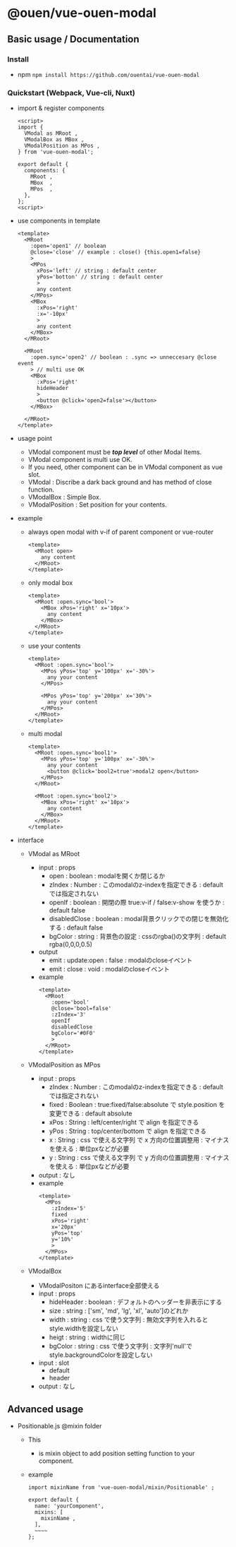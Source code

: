 # @ouen/vue-ouen-modal

## Basic usage / Documentation

### Install
- npm
  `npm install https://github.com/ouentai/vue-ouen-modal`

### Quickstart (Webpack, Vue-cli, Nuxt)

- import & register components
  ``` demo.vue
  <script>
  import {
    VModal as MRoot ,
    VModalBox as MBox ,
    VModalPosition as MPos ,
  } from 'vue-ouen-modal';

  export default {
    components: {
      MRoot ,
      MBox  ,
      MPos  ,
    },
  };
  <script>
  ```


- use components in template
  ``` demo.vue
  <template>
    <MRoot
      :open='open1' // boolean
      @close='close' // example : close() {this.open1=false}
      >
      <MPos
        xPos='left' // string : default center
        yPos='botton' // string : default center
        >
        any content
      </MPos>
      <MBox
        :xPos='right'
        :x='-10px'
        >
        any content
      </MBox>
    </MRoot>

    <MRoot
      :open.sync='open2' // boolean : .sync => unneccesary @close event
      > // multi use OK
      <MBox
        :xPos='right'
        hideHeader
        >
        <button @click='open2=false'></button>
      </MBox>

    </MRoot>
  </template>
  ```


- usage point
  - VModal component must be ***top level*** of other Modal Items.
  - VModal component is multi use OK.
  - If you need, other component can be in VModal component as vue slot.
  - VModal : Discribe a dark back ground and has method of close function.
  - VModalBox : Simple Box.
  - VModalPosition : Set position for your contents.


- example

  - always open modal with v-if of parent component or vue-router
    ``` demo.vue
    <template>
      <MRoot open>
        any content
      </MRoot>
    </template>
    ```

  - only modal box
    ``` demo.vue
    <template>
      <MRoot :open.sync='bool'>
        <MBox xPos='right' x='10px'>
          any content
        </MBox>
      </MRoot>
    </template>
    ```

  - use your contents
    ``` demo.vue
    <template>
      <MRoot :open.sync='bool'>
        <MPos yPos='top' y='100px' x='-30%'>
          any your content
        </MPos>

        <MPos yPos='top' y='200px' x='30%'>
          any your content
        </MPos>
      </MRoot>
    </template>
    ```

  - multi modal
    ``` demo.vue
    <template>
      <MRoot :open.sync='bool1'>
        <MPos yPos='top' y='100px' x='-30%'>
          any your content
          <button @click='bool2=true'>modal2 open</button>
        </MPos>
      </MRoot>

      <MRoot :open.sync='bool2'>
        <MBox xPos='right' x='10px'>
          any content
        </MBox>
      </MRoot>
    </template>
    ```


- interface

  - VModal as MRoot
    - input : props
      - open : boolean : modalを開くか閉じるか
      - zIndex : Number : このmodalのz-indexを指定できる : default では指定されない
      - openIf : boolean : 開閉の際 true:v-if / false:v-show を使うか : default false
      - disabledClose : boolean : modal背景クリックでの閉じを無効化する : default false
      - bgColor : string : 背景色の設定 : cssのrgba()の文字列 : default rgba(0,0,0,0.5)
    - output
      - emit : update:open : false : modalのcloseイベント
      - emit : close : void : modalのcloseイベント
    - example
      ``` demo.vue
      <template>
        <MRoot
          :open='bool'
          @close='bool=false'
          :zIndex='3'
          openIf
          disabledClose
          bgColor='#0F0'
          >
        </MRoot>
      </template>
      ```

  - VModalPosition as MPos
    - input : props
      - zIndex : Number : このmodalのz-indexを指定できる : default では指定されない
      - fixed : Boolean : true:fixed/false:absolute で style.position を変更できる : default absolute
      - xPos : String : left/center/right で align を指定できる
      - yPos : String : top/center/bottom で align を指定できる
      - x : String : css で使える文字列 で x 方向の位置調整用 : マイナスを使える : 単位pxなどが必要
      - y : String : css で使える文字列 で y 方向の位置調整用 : マイナスを使える : 単位pxなどが必要
    - output : なし
    - example
      ``` demo.vue
      <template>
        <MPos
          :zIndex='5'
          fixed
          xPos='right'
          x='20px'
          yPos='top'
          y='10%'
          >
        </MPos>
      </template>
      ```

  - VModalBox
    - VModalPositon にあるinterface全部使える
    - input : props
      - hideHeader : boolean : デフォルトのヘッダーを非表示にする
      - size : string : ['sm', 'md', 'lg', 'xl', 'auto']のどれか
      - width : string : css で使う文字列 : 無効文字列を入れるとstyle.widthを設定しない
      - heigt : string : widthに同じ
      - bgColor : string : css で使う文字列 : 文字列'null'でstyle.backgroundColorを設定しない
    - input : slot
      - default
      - header
    - output : なし


## Advanced usage

- Positionable.js @mixin folder

  - This
    - is mixin object to add position setting function to your component.

  - example
    ``` .javascript
    import mixinName from 'vue-ouen-modal/mixin/Positionable' ;

    export default {
      name: 'yourComponent',
      mixins: [
        mixinName ,
      ],
      ~~~~
    };
    ```
